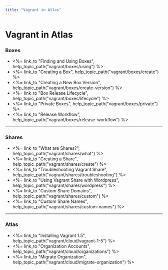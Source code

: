 ```yaml
---
title: "Vagrant in Atlas"
---
```


# Vagrant in Atlas

<h3>Boxes</h3>
<ul>
	<li><%= link_to "Finding and Using Boxes", help_topic_path("vagrant/boxes/using") %></li>
	<li><%= link_to "Creating a Box", help_topic_path("vagrant/boxes/create") %></li>
	<li><%= link_to "Creating a New Box Version", help_topic_path("vagrant/boxes/create-version") %></li>
	<li><%= link_to "Box Release Lifecycle", help_topic_path("vagrant/boxes/lifecycle") %></li>
    <li><%= link_to "Private Boxes", help_topic_path("vagrant/boxes/private") %></li>
    <li><%= link_to "Release Workflow", help_topic_path("vagrant/boxes/release-workflow") %></li>
</ul>

<hr>

<h3>Shares</h3>
<ul>
	<li><%= link_to "What are Shares?", help_topic_path("vagrant/shares/what") %></li>
    <li><%= link_to "Creating a Share", help_topic_path("vagrant/shares/create") %></li>
    <li><%= link_to "Troubleshooting Vagrant Share", help_topic_path("vagrant/shares/troubleshooting") %></li>
    <li><%= link_to "Using Vagrant Share with Wordpress", help_topic_path("vagrant/shares/wordpress") %></li>
    <li><%= link_to "Custom Share Domains", help_topic_path("vagrant/shares/custom") %></li>
    <li><%= link_to "Custom Share Names", help_topic_path("vagrant/shares/custom-names") %></li>
</ul>

<hr>

<h3>Atlas</h3>
<ul>
    <li><%= link_to "Installing Vagrant 1.5", help_topic_path("vagrant/cloud/vagrant-1-5") %></li>
    <li><%= link_to "Organization Accounts", help_topic_path("vagrant/cloud/organizations") %></li>
    <li><%= link_to "Migrate Organization", help_topic_path("vagrant/cloud/migrate-organization") %></li>
</ul>
